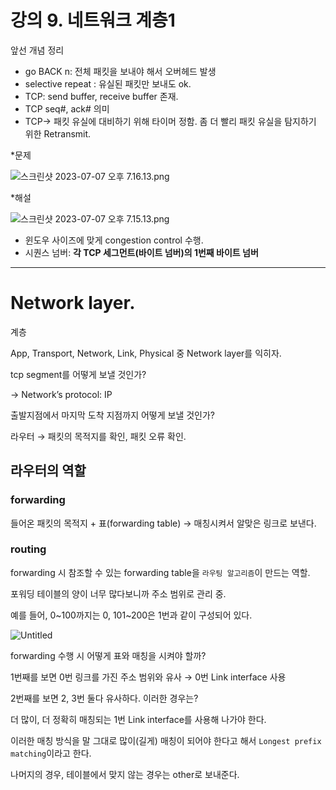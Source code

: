 # 강의 9. 네트워크 계층1

앞선 개념 정리

- go BACK n: 전체 패킷을 보내야 해서 오버헤드 발생
- selective repeat : 유실된 패킷만 보내도 ok.
- TCP: send buffer, receive buffer 존재.
- TCP seq#, ack# 의미
- TCP→ 패킷 유실에 대비하기 위해 타이머 정함. 좀 더 빨리 패킷 유실을 탐지하기 위한 Retransmit.

*문제

![스크린샷 2023-07-07 오후 7.16.13.png](https://s3-us-west-2.amazonaws.com/secure.notion-static.com/f182a109-fdac-4498-b630-a8c69bf4c149/%E1%84%89%E1%85%B3%E1%84%8F%E1%85%B3%E1%84%85%E1%85%B5%E1%86%AB%E1%84%89%E1%85%A3%E1%86%BA_2023-07-07_%E1%84%8B%E1%85%A9%E1%84%92%E1%85%AE_7.16.13.png)

*해설

![스크린샷 2023-07-07 오후 7.15.13.png](https://s3-us-west-2.amazonaws.com/secure.notion-static.com/d8a18f1e-64f8-4a88-8ec1-c8263e1adb80/%E1%84%89%E1%85%B3%E1%84%8F%E1%85%B3%E1%84%85%E1%85%B5%E1%86%AB%E1%84%89%E1%85%A3%E1%86%BA_2023-07-07_%E1%84%8B%E1%85%A9%E1%84%92%E1%85%AE_7.15.13.png)

- 윈도우 사이즈에 맞게 congestion control 수행.
- 시퀀스 넘버: **각 TCP 세그먼트(바이트 넘버)의 1번째 바이트 넘버**

---

# Network layer.

계층

App, Transport, Network, Link, Physical 중 Network layer를 익히자.

tcp segment를 어떻게 보낼 것인가?

→ Network’s protocol: IP

출발지점에서 마지막 도착 지점까지 어떻게 보낼 것인가?

라우터 → 패킷의 목적지를 확인, 패킷 오류 확인.

## 라우터의 역할

### forwarding

들어온 패킷의 목적지 + 표(forwarding table) → 매칭시켜서 알맞은 링크로 보낸다.

### routing

forwarding 시 참조할 수 있는 forwarding table을 `라우팅 알고리즘`이 만드는 역할.

포워딩 테이블의 양이 너무 많다보니까 주소 범위로 관리 중.

예를 들어, 0~100까지는 0, 101~200은 1번과 같이 구성되어 있다.

![Untitled](https://s3-us-west-2.amazonaws.com/secure.notion-static.com/f383a929-d213-4504-8397-51cdd6ef0c95/Untitled.png)

forwarding 수행 시 어떻게 표와 매칭을 시켜야 할까?

1번째를 보면 0번 링크를 가진 주소 범위와 유사 → 0번 Link interface 사용

2번째를 보면 2, 3번 둘다 유사하다. 이러한 경우는?

더 많이, 더 정확히 매칭되는 1번 Link interface를 사용해 나가야 한다.

이러한 매칭 방식을 말 그대로 많이(길게) 매칭이 되어야 한다고 해서 `Longest prefix matching`이라고 한다.

나머지의 경우, 테이블에서 맞지 않는 경우는 other로 보내준다.
